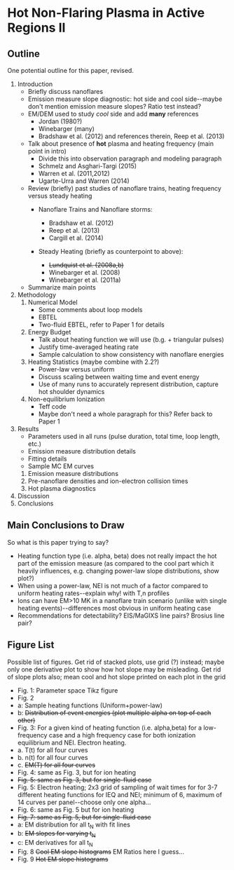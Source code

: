 # Hot Non-Flaring Plasma in Active Regions II

## Outline
One potential outline for this paper, revised.

1. Introduction
	- Briefly discuss nanoflares
	- Emission measure slope diagnostic: hot side and cool side--maybe don't mention emission measure slopes? Ratio test instead?
	- EM/DEM used to study _cool_ side and add __many__ references
		- Jordan (1980?)
		- Winebarger (many)
		- Bradshaw et al. (2012) and references therein, Reep et al. (2013)
	- Talk about presence of __hot__ plasma and heating frequency (main point in intro)
		- Divide this into observation paragraph and modeling paragraph
		- Schmelz and Asghari-Targi (2015)
		- Warren et al. (2011,2012)
		- Ugarte-Urra and Warren (2014)
	- Review (briefly) past studies of nanoflare trains, heating frequency versus steady heating
		- Nanoflare Trains and Nanoflare storms:
			- Bradshaw et al. (2012)
			- Reep et al. (2013)
			- Cargill et al. (2014)
				
		- Steady Heating (briefly as counterpoint to above):
			- ~~Lundquist et al. (2008a,b)~~
			- Winebarger et al. (2008)
			- Winebarger et al. (2011a)
	- Summarize main points
2. Methodology
	1. Numerical Model
		- Some comments about loop models
		- EBTEL
		- Two-fluid EBTEL, refer to Paper 1 for details
	2. Energy Budget
		- Talk about heating function we will use (b.g. + triangular pulses)
		- Justify time-averaged heating rate
		- Sample calculation to show consistency with nanoflare energies
	3. Heating Statistics (maybe combine with 2.2?)
		- Power-law versus uniform
		- Discuss scaling between waiting time and event energy
		- Use of many runs to accurately represent distribution, capture hot shoulder dynamics
	4. Non-equilibrium Ionization
		- Teff code
		- Maybe don't need a whole paragraph for this? Refer back to Paper 1
3. Results
	- Parameters used in all runs (pulse duration, total time, loop length, etc.)
	- Emission measure distribution details
	- Fitting details
	- Sample MC EM curves
	1. Emission measure distributions
	2. Pre-nanoflare densities and ion-electron collision times
	3. Hot plasma diagnostics
4. Discussion
5. Conclusions

## Main Conclusions to Draw
So what is this paper trying to say?

- Heating function type (i.e. alpha, beta) does not really impact the hot part of the emission measure (as compared to the cool part which it heavily influences, e.g. changing power-law slope distributions, show plot?)
- When using a power-law, NEI is not much of a factor compared to uniform heating rates--explain why! with T,n profiles
- Ions can have EM>10 MK in a nanoflare train scenario (unlike with single heating events)--differences most obvious in uniform heating case
- Recommendations for detectability? EIS/MaGIXS line pairs? Brosius line pair?

## Figure List
Possible list of figures. Get rid of stacked plots, use grid (?) instead; maybe only one derivative plot to show how hot slope may be misleading. Get rid of slope plots also; mean cool and hot slope printed on each plot in the grid

- Fig. 1: Parameter space Tikz figure
- Fig. 2
 - a: Sample heating functions (Uniform+power-law)
 - b: ~~Distribution of event energies (plot multiple alpha on top of each other)~~
- Fig. 3: For a given kind of heating function (i.e. alpha,beta) for a low-frequency case and a high frequency case for both ionization equilibrium and NEI. Electron heating.
 - a. T(t) for all four curves
 - b. n(t) for all four curves
 - c. ~~EM(T) for all four curves~~
- Fig. 4: same as Fig. 3, but for ion heating
- ~~Fig. 5: same as Fig. 3, but for single-fluid case~~ 
- Fig. 5: Electron heating; 2x3 grid of sampling of wait times for for 3-7 different heating functions for IEQ and NEI; minimum of 6, maximum of 14 curves per panel--choose only one alpha...
- Fig. 6: same as Fig. 5 but for ion heating
- ~~Fig. 7: same as Fig. 5, but for single-fluid case~~
 - a: EM distribution for all t<sub>N</sub> with fit lines
 - b: ~~EM slopes for varying t<sub>N</sub>~~
 - c: EM derivatives for all t<sub>N</sub>
- Fig. 8 ~~Cool EM slope histograms~~ EM Ratios here I guess...
- Fig. 9 ~~Hot EM slope histograms~~

